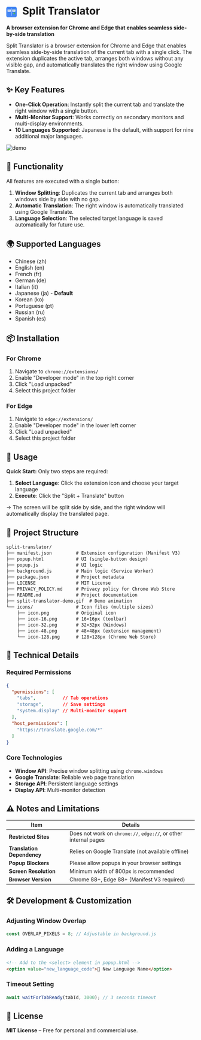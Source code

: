 # <img src="icons/icon-128.png" alt="Split Translator" width="28" height="28" style="vertical-align: middle; margin-right: 8px;"> Split Translator

**A browser extension for Chrome and Edge that enables seamless side-by-side translation**

Split Translator is a browser extension for Chrome and Edge that enables seamless side-by-side translation of the current tab with a single click. The extension duplicates the active tab, arranges both windows without any visible gap, and automatically translates the right window using Google Translate.

## ✨ Key Features

- **One-Click Operation**: Instantly split the current tab and translate the right window with a single button.
- **Multi-Monitor Support**: Works correctly on secondary monitors and multi-display environments.
- **10 Languages Supported**: Japanese is the default, with support for nine additional major languages.

![demo](split-translator-demo.gif)

## 🎯 Functionality

All features are executed with a single button:

1. **Window Splitting**: Duplicates the current tab and arranges both windows side by side with no gap.
2. **Automatic Translation**: The right window is automatically translated using Google Translate.
3. **Language Selection**: The selected target language is saved automatically for future use.

## 🌍 Supported Languages

- Chinese (zh)
- English (en)
- French (fr)
- German (de)
- Italian (it)
- Japanese (ja) - **Default**
- Korean (ko)
- Portuguese (pt)
- Russian (ru)
- Spanish (es)

## 📦 Installation

### For Chrome

1. Navigate to `chrome://extensions/`
2. Enable "Developer mode" in the top right corner
3. Click "Load unpacked"
4. Select this project folder

### For Edge

1. Navigate to `edge://extensions/`
2. Enable "Developer mode" in the lower left corner
3. Click "Load unpacked"
4. Select this project folder

## 🚀 Usage

**Quick Start:** Only two steps are required:

1. **Select Language**: Click the extension icon and choose your target language
2. **Execute**: Click the "Split + Translate" button

→ The screen will be split side by side, and the right window will automatically display the translated page.

## 📁 Project Structure

```
split-translator/
├── manifest.json         # Extension configuration (Manifest V3)
├── popup.html            # UI (single-button design)
├── popup.js              # UI logic
├── background.js         # Main logic (Service Worker)
├── package.json          # Project metadata
├── LICENSE               # MIT License
├── PRIVACY_POLICY.md     # Privacy policy for Chrome Web Store
├── README.md             # Project documentation
├── split-translator-demo.gif  # Demo animation
└── icons/                # Icon files (multiple sizes)
    ├── icon.png          # Original icon
    ├── icon-16.png       # 16×16px (toolbar)
    ├── icon-32.png       # 32×32px (Windows)
    ├── icon-48.png       # 48×48px (extension management)
    └── icon-128.png      # 128×128px (Chrome Web Store)
```

## 🔧 Technical Details

### Required Permissions
```json
{
  "permissions": [
    "tabs",          // Tab operations
    "storage",       // Save settings
    "system.display" // Multi-monitor support
  ],
  "host_permissions": [
    "https://translate.google.com/*"
  ]
}
```

### Core Technologies
- **Window API**: Precise window splitting using `chrome.windows`
- **Google Translate**: Reliable web page translation
- **Storage API**: Persistent language settings
- **Display API**: Multi-monitor detection

## ⚠️ Notes and Limitations

| Item | Details |
|------|---------|
| **Restricted Sites** | Does not work on `chrome://`, `edge://`, or other internal pages |
| **Translation Dependency** | Relies on Google Translate (not available offline) |
| **Popup Blockers** | Please allow popups in your browser settings |
| **Screen Resolution** | Minimum width of 800px is recommended |
| **Browser Version** | Chrome 88+, Edge 88+ (Manifest V3 required) |

## 🛠️ Development & Customization

### Adjusting Window Overlap
```javascript
const OVERLAP_PIXELS = 8; // Adjustable in background.js
```

### Adding a Language
```html
<!-- Add to the <select> element in popup.html -->
<option value="new_language_code">🏁 New Language Name</option>
```

### Timeout Setting
```javascript
await waitForTabReady(tabId, 3000); // 3 seconds timeout
```

## 📄 License

**MIT License** – Free for personal and commercial use.
